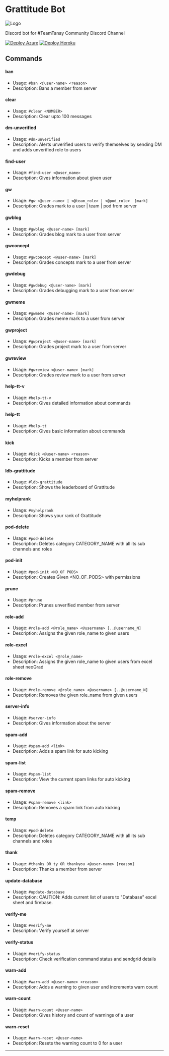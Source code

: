 # Grattitude Bot

![Logo](https://neog.camp/logo.svg)

Discord bot for #TeamTanay Community Discord Channel

[![Deploy Azure](https://github.com/mak626/tt-bot/actions/workflows/azure.yml/badge.svg?branch=master)](https://github.com/mak626/tt-bot/actions/workflows/azure.yml)
[![Deploy Heroku](https://github.com/mak626/tt-bot/actions/workflows/main.yml/badge.svg)](https://github.com/mak626/tt-bot/actions/workflows/main.yml)

<!-- Generated by update-command-readme.js-->
<!-- COMMANDS:START - DO NOT DELETE -->

## Commands

#### ban

- Usage: `#ban <@user-name> <reason>`
- Description: Bans a member from server

#### clear

- Usage: `#clear <NUMBER>`
- Description: Clear upto 100 messages

#### dm-unverified

- Usage: `#dm-unverified`
- Description: Alerts unverified users to verify themselves by sending DM and adds unverified role to users

#### find-user

- Usage: `#find-user <@user_name>`
- Description: Gives information about given user

#### gw

- Usage: `#gw <@user-name> | <@team_role> | <@pod_role>  [mark]`
- Description: Grades mark to a user | team | pod from server

#### gwblog

- Usage: `#gwblog <@user-name> [mark]`
- Description: Grades blog mark to a user from server

#### gwconcept

- Usage: `#gwconcept <@user-name> [mark]`
- Description: Grades concepts mark to a user from server

#### gwdebug

- Usage: `#gwdebug <@user-name> [mark]`
- Description: Grades debugging mark to a user from server

#### gwmeme

- Usage: `#gwmeme <@user-name> [mark]`
- Description: Grades meme mark to a user from server

#### gwproject

- Usage: `#gwproject <@user-name> [mark]`
- Description: Grades project mark to a user from server

#### gwreview

- Usage: `#gwreview <@user-name> [mark]`
- Description: Grades review mark to a user from server

#### help-tt-v

- Usage: `#help-tt-v`
- Description: Gives detailed information about commands

#### help-tt

- Usage: `#help-tt`
- Description: Gives basic information about commands

#### kick

- Usage: `#kick <@user-name> <reason>`
- Description: Kicks a member from server

#### ldb-grattitude

- Usage: `#ldb-grattitude`
- Description: Shows the leaderboard of Grattitude

#### myhelprank

- Usage: `#myhelprank`
- Description: Shows your rank of Grattitude

#### pod-delete

- Usage: `#pod-delete`
- Description: Deletes category CATEGORY_NAME with all its sub channels and roles

#### pod-init

- Usage: `#pod-init <NO_OF PODS>`
- Description: Creates Given <NO_OF_PODS> with permissions

#### prune

- Usage: `#prune`
- Description: Prunes unverified member from server

#### role-add

- Usage: `#role-add <@role_name> <@username> [..@username_N]`
- Description: Assigns the given role_name to given users

#### role-excel

- Usage: `#role-excel <@role_name>`
- Description: Assigns the given role_name to given users from excel sheet neoGrad

#### role-remove

- Usage: `#role-remove <@role_name> <@username> [..@username_N]`
- Description: Removes the given role_name from given users

#### server-info

- Usage: `#server-info`
- Description: Gives information about the server

#### spam-add

- Usage: `#spam-add <link>`
- Description: Adds a spam link for auto kicking

#### spam-list

- Usage: `#spam-list`
- Description: View the current spam links for auto kicking

#### spam-remove

- Usage: `#spam-remove <link>`
- Description: Removes a spam link from auto kicking

#### temp

- Usage: `#pod-delete`
- Description: Deletes category CATEGORY_NAME with all its sub channels and roles

#### thank

- Usage: `#thanks OR ty OR thankyou <@user-name> [reason]`
- Description: Thanks a member from server

#### update-database

- Usage: `#update-database`
- Description: CAUTION: Adds current list of users to "Database" excel sheet and firebase.

#### verify-me

- Usage: `#verify-me`
- Description: Verify yourself at server

#### verify-status

- Usage: `#verify-status`
- Description: Check verification command status and sendgrid details

#### warn-add

- Usage: `#warn-add <@user-name> <reason>`
- Description: Adds a warning to given user and increments warn count

#### warn-count

- Usage: `#warn-count <@user-name>`
- Description: Gives history and count of warnings of a user

#### warn-reset

- Usage: `#warn-reset <@user-name>`
- Description: Resets the warning count to 0 for a user

<!-- COMMANDS:END - DO NOT DELETE -->
<!-- ^Generated by update-command-readme.js-->

---
